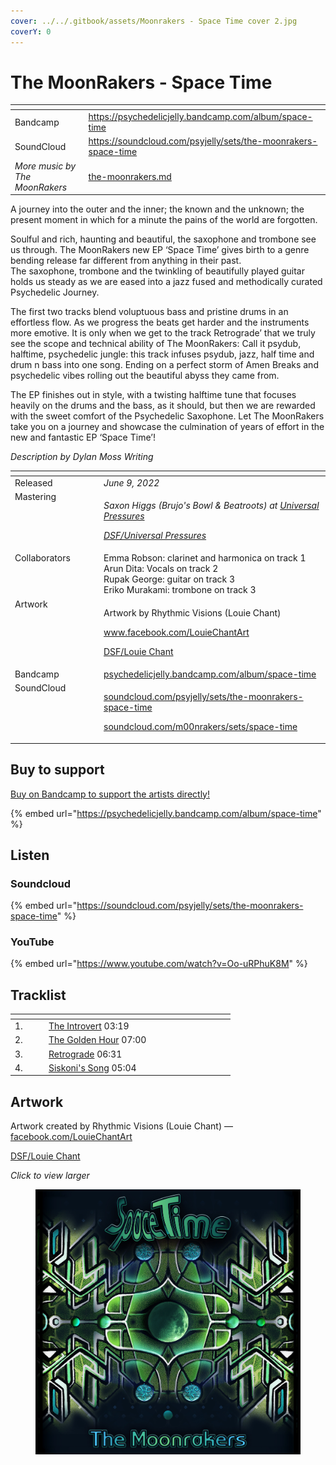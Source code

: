 ```yaml
---
cover: ../../.gitbook/assets/Moonrakers - Space Time cover 2.jpg
coverY: 0
---
```


# The MoonRakers - Space Time

<table data-view="cards"><thead><tr><th></th><th data-hidden data-card-target data-type="content-ref"></th></tr></thead><tbody><tr><td>Bandcamp</td><td><a href="https://psychedelicjelly.bandcamp.com/album/space-time">https://psychedelicjelly.bandcamp.com/album/space-time</a></td></tr><tr><td>SoundCloud</td><td><a href="https://soundcloud.com/psyjelly/sets/the-moonrakers-space-time">https://soundcloud.com/psyjelly/sets/the-moonrakers-space-time</a></td></tr><tr><td><em>More music by The MoonRakers</em></td><td><a href="../../artists/music/the-moonrakers.md">the-moonrakers.md</a></td></tr></tbody></table>

A journey into the outer and the inner; the known and the unknown; the present moment in which for a minute the pains of the world are forgotten.

Soulful and rich, haunting and beautiful, the saxophone and trombone see us through. The MoonRakers new EP ‘Space Time’ gives birth to a genre bending release far different from anything in their past.
\
The saxophone, trombone and the twinkling of beautifully played guitar holds us steady as we are eased into a jazz fused and methodically curated Psychedelic Journey.

The first two tracks blend voluptuous bass and pristine drums in an effortless flow. As we progress the beats get harder and the instruments more emotive. It is only when we get to the track Retrograde’ that we truly see the scope and technical ability of The MoonRakers: Call it psydub, halftime, psychedelic jungle: this track infuses psydub, jazz, half time and drum n bass into one song. Ending on a perfect storm of Amen Breaks and psychedelic vibes rolling out the beautiful abyss they came from.

The EP finishes out in style, with a twisting halftime tune that focuses heavily on the drums and the bass, as it should, but then we are rewarded with the sweet comfort of the Psychedelic Saxophone. Let The MoonRakers take you on a journey and showcase the culmination of years of effort in the new and fantastic EP ‘Space Time’!

_Description by Dylan Moss Writing_

<table data-header-hidden><thead><tr><th width="128" valign="top"></th><th></th></tr></thead><tbody><tr><td valign="top">Released</td><td><em>June 9, 2022</em></td></tr><tr><td valign="top">Mastering</td><td><p><em>Saxon Higgs (Brujo's Bowl &#x26; Beatroots) at</em> <a href="https://www.facebook.com/universalpressures"><em>Universal Pressures</em></a> </p><p><a href="../../artists/mastering/universal-pressures.md"><em>DSF/Universal Pressures</em></a> </p></td></tr><tr><td valign="top">Collaborators</td><td>Emma Robson: clarinet and harmonica on track 1
<br>Arun Dita: Vocals on track 2
<br>Rupak George: guitar on track 3
<br>Eriko Murakami: trombone on track 3</td></tr><tr><td valign="top">Artwork</td><td><p>Artwork by Rhythmic Visions (Louie Chant) </p><p><a href="https://www.facebook.com/LouieChantArt">www.facebook.com/LouieChantArt</a> </p><p><a href="../../artists/graphic/louie-chant.md">DSF/Louie Chant</a> </p></td></tr><tr><td valign="top">Bandcamp</td><td><a href="https://psychedelicjelly.bandcamp.com/album/space-time">psychedelicjelly.bandcamp.com/album/space-time</a></td></tr><tr><td valign="top">SoundCloud</td><td><p><a href="https://soundcloud.com/psyjelly/sets/the-moonrakers-space-time">soundcloud.com/psyjelly/sets/the-moonrakers-space-time</a></p><p><a href="https://soundcloud.com/m00nrakers/sets/space-time">soundcloud.com/m00nrakers/sets/space-time</a> </p></td></tr></tbody></table>

## Buy to support

[Buy on Bandcamp to support the artists directly!](https://psychedelicjelly.bandcamp.com/album/space-time)&#x20;

{% embed url="https://psychedelicjelly.bandcamp.com/album/space-time" %}

## Listen

### Soundcloud

{% embed url="https://soundcloud.com/psyjelly/sets/the-moonrakers-space-time" %}

### YouTube

{% embed url="https://www.youtube.com/watch?v=Oo-uRPhuK8M" %}

## Tracklist

<table data-header-hidden><thead><tr><th width="40"></th><th width="199"></th><th width="71"></th></tr></thead><tbody><tr><td>1.</td><td><a href="https://psychedelicjelly.bandcamp.com/track/the-introvert">The Introvert</a> 03:19</td><td></td></tr><tr><td>2.</td><td><a href="https://psychedelicjelly.bandcamp.com/track/the-golden-hour">The Golden Hour</a> 07:00</td><td></td></tr><tr><td>3.</td><td><a href="https://psychedelicjelly.bandcamp.com/track/retrograde">Retrograde</a> 06:31</td><td></td></tr><tr><td>4.</td><td><a href="https://psychedelicjelly.bandcamp.com/track/siskonis-song">Siskoni's Song</a> 05:04</td><td></td></tr></tbody></table>



## Artwork

Artwork created by Rhythmic Visions (Louie Chant) — [facebook.com/LouieChantArt](https://www.facebook.com/LouieChantArt)&#x20;

[DSF/Louie Chant](../../artists/graphic/louie-chant.md)&#x20;

_Click to view larger_

<figure><img src="../../.gitbook/assets/Moonrakers - Space Time cover 2.jpg" alt=""><figcaption></figcaption></figure>
